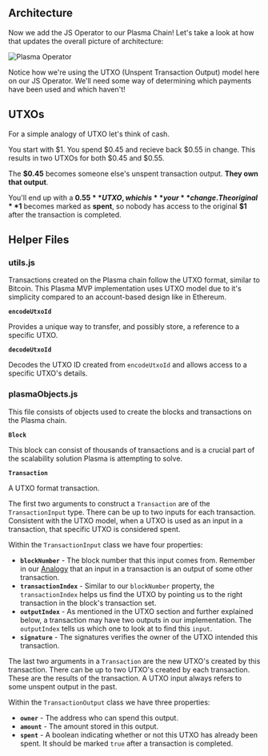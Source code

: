 ## Architecture

Now we add the JS Operator to our Plasma Chain! Let's take a look at how that updates the overall picture of architecture:

![Plasma Operator](https://res.cloudinary.com/divzjiip8/image/upload/v1553482058/Operator_elgws0.png)

Notice how we're using the UTXO (Unspent Transaction Output) model here on our JS Operator. We'll need some way of determining which payments have been used and which haven't!

## UTXOs

For a simple analogy of UTXO let's think of cash.

You start with $1. You spend $0.45 and recieve back $0.55 in change. This results in two UTXOs for both $0.45 and $0.55.

The **$0.45** becomes someone else's unspent transaction output. **They own that output**.

You'll end up with a **$0.55** UTXO, which is **your** change. The original **$1** becomes marked as **spent**, so nobody has access to the original **$1** after the transaction is completed.

## Helper Files

### utils.js

Transactions created on the Plasma chain follow the UTXO format, similar to Bitcoin. This Plasma MVP implementation uses UTXO model due to it's simplicity compared to an account-based design like in Ethereum.

**`encodeUtxoId`**

Provides a unique way to transfer, and possibly store, a reference to a specific UTXO.

**`decodeUtxoId`**

Decodes the UTXO ID created from `encodeUtxoId` and allows access to a specific UTXO's details.

### plasmaObjects.js

This file consists of objects used to create the blocks and transactions on the Plasma chain.

**`Block`**

This block can consist of thousands of transactions and is a crucial part of the scalability solution Plasma is attempting to solve.

**`Transaction`**

A UTXO format transaction.

The first two arguments to construct a `Transaction` are of the `TransactionInput` type. There can be up to two inputs for each transaction. Consistent with the UTXO model, when a UTXO is used as an input in a transaction, that specific UTXO is considered spent.

Within the `TransactionInput` class we have four properties:

- **`blockNumber`** - The block number that this input comes from. Remember in our [Analogy](?tab=details&scroll=UTXOs) that an input in a transaction is an output of some other transaction.
- **`transactionIndex`** - Similar to our `blockNumber` property, the `transactionIndex` helps us find the UTXO by pointing us to the right transaction in the block's transaction set.
- **`outputIndex`** - As mentioned in the UTXO section and further explained below, a transaction may have two outputs in our implementation. The `outputIndex` tells us which one to look at to find this `input`.
- **`signature`** - The signatures verifies the owner of the UTXO intended this transaction.

The last two arguments in a `Transaction` are the new UTXO's created by this transaction. There can be up to two UTXO's created by each transaction. These are the results of the transaction. A UTXO input always refers to some unspent output in the past.

Within the `TransactionOutput` class we have three properties:

- **`owner`** - The address who can spend this output.
- **`amount`** - The amount stored in this output.
- **`spent`** - A boolean indicating whether or not this UTXO has already been spent. It should be marked `true` after a transaction is completed.
